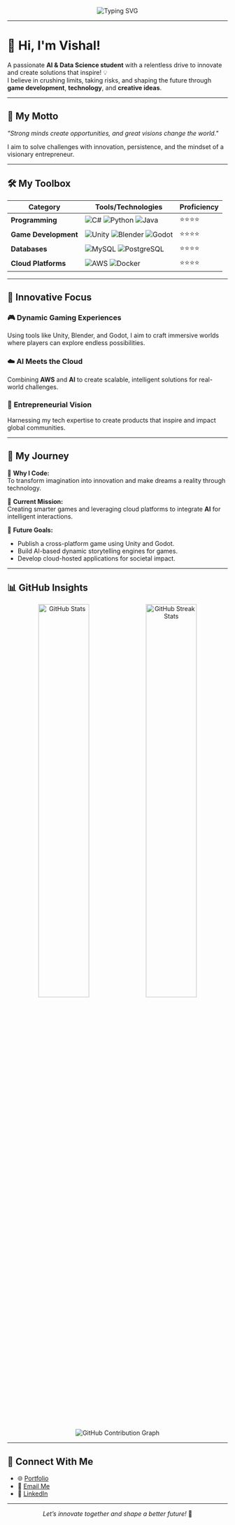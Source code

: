 <p align="center">
  <img src="https://readme-typing-svg.herokuapp.com?font=Fira+Code&pause=1000&color=00C4FF&center=true&vCenter=true&width=435&lines=Welcome+to+My+GitHub!;Building+Dreams+with+Code!;Entrepreneur+|+Creator+|+Visionary!" alt="Typing SVG" />
</p>

---

# 👋 Hi, I'm Vishal!  

A passionate **AI & Data Science student** with a relentless drive to innovate and create solutions that inspire! 💡  
I believe in crushing limits, taking risks, and shaping the future through **game development**, **technology**, and **creative ideas**.  

---

## 🌟 My Motto  

*"Strong minds create opportunities, and great visions change the world."*  

I aim to solve challenges with innovation, persistence, and the mindset of a visionary entrepreneur.  

---

## 🛠️ My Toolbox  

| Category               | Tools/Technologies                                                                                  | Proficiency |  
|------------------------|----------------------------------------------------------------------------------------------------|-------------|  
| **Programming**        | ![C#](https://img.shields.io/badge/-C%23-blue?style=flat-square&logo=c-sharp&logoColor=white) ![Python](https://img.shields.io/badge/-Python-yellow?style=flat-square&logo=python) ![Java](https://img.shields.io/badge/-Java-red?style=flat-square&logo=java&logoColor=white) | ⭐⭐⭐⭐         |  
| **Game Development**   | ![Unity](https://img.shields.io/badge/-Unity-black?style=flat-square&logo=unity&logoColor=white) ![Blender](https://img.shields.io/badge/-Blender-orange?style=flat-square&logo=blender) ![Godot](https://img.shields.io/badge/-Godot-blue?style=flat-square&logo=godot-engine&logoColor=white) | ⭐⭐⭐⭐         |  
| **Databases**          | ![MySQL](https://img.shields.io/badge/-MySQL-blue?style=flat-square&logo=mysql&logoColor=white) ![PostgreSQL](https://img.shields.io/badge/-PostgreSQL-blue?style=flat-square&logo=postgresql&logoColor=white) | ⭐⭐⭐⭐         |  
| **Cloud Platforms**    | ![AWS](https://img.shields.io/badge/-AWS-orange?style=flat-square&logo=amazon-aws&logoColor=white) ![Docker](https://img.shields.io/badge/-Docker-blue?style=flat-square&logo=docker&logoColor=white) | ⭐⭐⭐⭐         |  

---

## 🌟 Innovative Focus  

### 🎮 **Dynamic Gaming Experiences**  
Using tools like Unity, Blender, and Godot, I aim to craft immersive worlds where players can explore endless possibilities.  

### ☁️ **AI Meets the Cloud**  
Combining **AWS** and **AI** to create scalable, intelligent solutions for real-world challenges.  

### 🚀 **Entrepreneurial Vision**  
Harnessing my tech expertise to create products that inspire and impact global communities.  

---

## 🚀 My Journey  

🔹 **Why I Code:**  
To transform imagination into innovation and make dreams a reality through technology.  

🔹 **Current Mission:**  
Creating smarter games and leveraging cloud platforms to integrate **AI** for intelligent interactions.  

🔹 **Future Goals:**  
- Publish a cross-platform game using Unity and Godot.  
- Build AI-based dynamic storytelling engines for games.  
- Develop cloud-hosted applications for societal impact.  

---

## 📊 GitHub Insights  

<p align="center">
  <img src="https://github-readme-stats.vercel.app/api?username=Vishal-46&show_icons=true&theme=radical" alt="GitHub Stats" width="48%">
  <img src="https://github-readme-streak-stats.herokuapp.com/?user=Vishal-46&theme=radical" alt="GitHub Streak Stats" width="48%">
</p>  

<p align="center">
  <img src="https://github-readme-activity-graph.vercel.app/graph?username=Vishal-46&theme=redical" alt="GitHub Contribution Graph" />
</p>

---

## 🤝 Connect With Me  

- 🌐 [Portfolio](https://vishal-46.github.io/Vishal-Portfolio/)  
- 📧 [Email Me](mailto:vishal.ai23@stellamaryscoe.edu.in)  
- 🔗 [LinkedIn](https://www.linkedin.com/in/vishaln24)  

---

<p align="center">
  <em>Let’s innovate together and shape a better future!</em> 🚀
</p>
